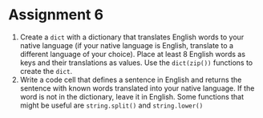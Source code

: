 # Assignment 6

1. Create a `dict` with a dictionary that translates English words to your native language (if your native language is English, translate to a different language of your choice). Place at least 8 English words as keys and their translations as values. Use the `dict(zip())` functions to create the `dict`.
2. Write a code cell that defines a sentence in English and returns the sentence with known words translated into your native language. If the word is not in the dictionary, leave it in English. Some functions that might be useful are `string.split()` and `string.lower()`